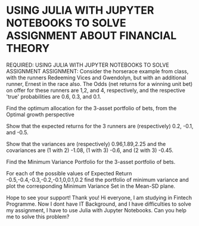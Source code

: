 
# USING JULIA WITH JUPYTER NOTEBOOKS TO SOLVE ASSIGNMENT ABOUT FINANCIAL THEORY


REQUIRED: USING JULIA WITH JUPYTER NOTEBOOKS TO SOLVE ASSIGNMENT
ASSIGNMENT:
Consider the horserace example from class, with the runners Redeeming Vices and Gwendolyn,
but with an additional runner, Ernest in the race also.   The Odds (net returns for a winning unit bet) on offer for these runners are 1,2, and 4, respectively, and the respective 'true' probabilities are 0.6, 0.3, and 0.1.

Find the optimum allocation for the 3-asset portfolio of bets, from the Optimal growth perspective

Show that the expected returns for the 3 runners are (respectively) 0.2, -0.1, and -0.5.

Show that the variances are (respectively) 0.96,1.89,2.25 and the covariances are (1 with 2) -1.08, (1 with 3) -0.6, and (2 with 3) -0.45.

Find the Minimum Variance Portfolio for the 3-asset portfolio of bets.

For each of the possible values of Expected Return -0.5,-0.4,-0.3,-0.2,-0.1,0,0.1,0.2 find the portfolio of minimum variance and plot the corresponding Minimum Variance Set in the Mean-SD plane.


Hope to see your support!
Thank you!
Hi everyone,
I am studying in Fintech Programme. Now I dont have IT Background, and I have difficulties to solve my assignment, I have to use Julia with Jupyter Notebooks. Can you help me to solve this problem?

        